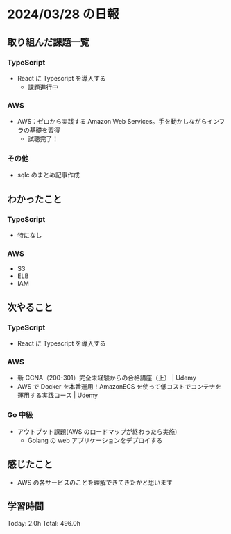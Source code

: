 # 2024/03/28 の日報

## 取り組んだ課題一覧

### TypeScript

- React に Typescript を導入する
  - 課題進行中

### AWS

- AWS：ゼロから実践する Amazon Web Services。手を動かしながらインフラの基礎を習得
  - 試聴完了！

### その他

- sqlc のまとめ記事作成

## わかったこと

### TypeScript

- 特になし

### AWS

- S3
- ELB
- IAM

## 次やること

### TypeScript

- React に Typescript を導入する

### AWS

- 新 CCNA（200-301）完全未経験からの合格講座（上） | Udemy
- AWS で Docker を本番運用！AmazonECS を使って低コストでコンテナを運用する実践コース | Udemy

### Go 中級

- アウトプット課題(AWS のロードマップが終わったら実施)
  - Golang の web アプリケーションをデプロイする

## 感じたこと

- AWS の各サービスのことを理解できてきたかと思います

## 学習時間

Today: 2.0h
Total: 496.0h
